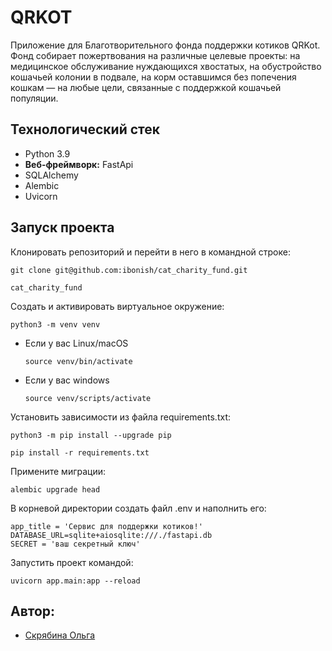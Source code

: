 # QRKOT

Приложение для Благотворительного фонда поддержки котиков QRKot. 
Фонд собирает пожертвования на различные целевые проекты: на медицинское обслуживание нуждающихся хвостатых, на обустройство кошачьей колонии в подвале, на корм оставшимся без попечения кошкам — на любые цели, связанные с поддержкой кошачьей популяции.

## Технологический стек

- Python 3.9
- **Веб-фреймворк:** FastApi
- SQLAlchemy
- Alembic
- Uvicorn

## Запуск проекта

Клонировать репозиторий и перейти в него в командной строке:

```
git clone git@github.com:ibonish/cat_charity_fund.git
```

```
cat_charity_fund
```

Cоздать и активировать виртуальное окружение:

```
python3 -m venv venv
```

* Если у вас Linux/macOS

    ```
    source venv/bin/activate
    ```

* Если у вас windows

    ```
    source venv/scripts/activate
    ```

Установить зависимости из файла requirements.txt:

```
python3 -m pip install --upgrade pip
```

```
pip install -r requirements.txt
```

Примените миграции:

```
alembic upgrade head
```

В корневой директории создать файл .env и наполнить его:

```
app_title = 'Сервис для поддержки котиков!'
DATABASE_URL=sqlite+aiosqlite:///./fastapi.db
SECRET = 'ваш секретный ключ'
```

Запустить проект командой:

```
uvicorn app.main:app --reload
```

## Автор:

- [Скрябина Ольга](https://github.com/ibonish)